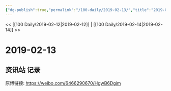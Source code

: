```yaml
---
{"dg-publish":true,"permalink":"/100-daily/2019-02-13/","title":"2019-02-13"}
---
```



<< [[100 Daily/2019-02-12\|2019-02-12]] | [[100 Daily/2019-02-14\|2019-02-14]] >>
# 2019-02-13

## 资讯站 记录

原博链接: https://weibo.com/6466290670/HgwB6Dgjm

